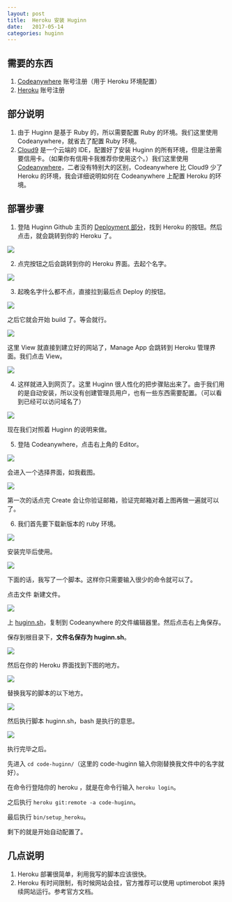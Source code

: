 ```yaml
---
layout: post
title:  Heroku 安装 Huginn
date:   2017-05-14
categories: huginn
---
```


## 需要的东西

1. [Codeanywhere](https://codeanywhere.com/) 账号注册（用于 Heroku 环境配置）
2. [Heroku](http://herokuapp.com/) 账号注册

## 部分说明

1. 由于 Huginn 是基于 Ruby 的，所以需要配置 Ruby 的环境。我们这里使用 Codeanywhere，就省去了配置 Ruby 环境。
2. [Cloud9](https://c9.io/) 是一个云端的 IDE，配置好了安装 Huginn 的所有环境，但是注册需要信用卡。（如果你有信用卡我推荐你使用这个。）我们这里使用 [Codeanywhere](https://codeanywhere.com/)，二者没有特别大的区别，Codeanywhere 比 Cloud9 少了 Heroku 的环境，我会详细说明如何在 Codeanywhere 上配置 Heroku 的环境。

## 部署步骤

1. 登陆 Huginn Github 主页的 [Deployment 部分](https://github.com/huginn/huginn#deployment)，找到 Heroku 的按钮。然后点击，就会跳转到你的 Heroku 了。

![](images/heroku-1.png)

2. 点完按钮之后会跳转到你的 Heroku 界面。去起个名字。

![](images/heroku-2.png)

3. 起晚名字什么都不点，直接拉到最后点 Deploy 的按钮。

![](images/heroku-3.png)

之后它就会开始 build 了。等会就行。

![](images/heroku-4.png)

这里 View 就直接到建立好的网站了，Manage App 会跳转到 Heroku 管理界面。我们点击 View。

![](images/heroku-5.png)

4. 这样就进入到网页了。这里 Huginn 很人性化的把步骤贴出来了。由于我们用的是自动安装，所以没有创建管理员用户，也有一些东西需要配置。（可以看到已经可以访问域名了）

![](images/heroku-6.png)

现在我们对照着 Huginn 的说明来做。

5. 登陆 Codeanywhere，点击右上角的 Editor。

![](images/code-1.png)

会进入一个选择界面，如我截图。

![](images/code-2.png)

第一次的话点完 Create 会让你验证邮箱，验证完邮箱对着上图再做一遍就可以了。

6. 我们首先要下载新版本的 ruby 环境。

![](images/code-14.png)

安装完毕后使用。

![](images/code-13.png)

下面的话，我写了一个脚本。这样你只需要输入很少的命令就可以了。

点击文件 新建文件。

![](images/code-12.png)

上 [huginn.sh](https://github.com/tesths/tesths.github.com/blob/master/images/huginn/huginn.sh)，复制到 Codeanywhere 的文件编辑器里。然后点击右上角保存。

保存到根目录下，**文件名保存为 huginn.sh**。

![](images/code-10.png)

然后在你的 Heroku 界面找到下图的地方。

![](images/code-8.png)

替换我写的脚本的以下地方。

![](images/code-9.png)

然后执行脚本 huginn.sh，bash 是执行的意思。

![](images/code-11.png)

执行完毕之后。

先进入 `cd code-huginn/`（这里的 code-huginn 输入你刚替换我文件中的名字就好）。

在命令行登陆你的 heroku ，就是在命令行输入 `heroku login`。

之后执行 `heroku git:remote -a code-huginn`。

最后执行 `bin/setup_heroku`。

剩下的就是开始自动配置了。

## 几点说明

1. Heroku 部署很简单，利用我写的脚本应该很快。
2. Heroku 有时间限制，有时候网站会挂，官方推荐可以使用 uptimerobot 来持续网站运行。参考官方文档。


